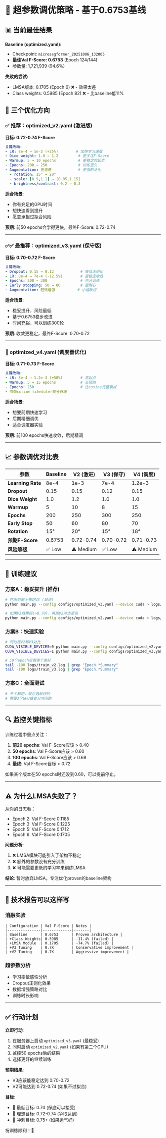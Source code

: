 # 🎯 超参数调优策略 - 基于0.6753基线

## 📊 当前最佳结果

**Baseline (optimized.yaml):**
- Checkpoint: `microsegformer_20251006_132005`
- **最佳Val F-Score: 0.6753** (Epoch 124/144)
- 参数量: 1,721,939 (94.6%)

**失败的尝试:**
- LMSA版本: 0.1705 (Epoch 6) ❌ - 效果太差
- Class weights: 0.5985 (Epoch 82) ❌ - 比baseline低11%

## 🔬 三个优化方向

### ✅ 推荐：optimized_v2.yaml (激进版)
**目标: 0.72-0.74 F-Score**

```yaml
关键改动:
- LR: 8e-4 → 1e-3 (+25%)        # 加快学习速度
- Dice weight: 1.0 → 1.2         # 更关注F-Score
- Warmup: 5 → 10 epochs          # 更稳定的起步
- Epochs: 200 → 250              # 训练更久
- Augmentation: 更激进            # 更强的泛化
  - rotation: 15° → 20°
  - scale: [0.9,1.1] → [0.85,1.15]
  - brightness/contrast: 0.2 → 0.3
```

**适合场景**:
- 你有充足的GPU时间
- 想快速看到提升
- 愿意承担过拟合风险

**预期**: 前50 epochs会学得更快，最终F-Score: 0.72-0.74

---

### ✅✅ 最推荐：optimized_v3.yaml (保守版)
**目标: 0.70-0.72 F-Score**

```yaml
关键改动:
- Dropout: 0.15 → 0.12            # 降低正则化
- LR: 8e-4 → 7e-4 (-12.5%)        # 更稳定收敛
- Epochs: 200 → 300               # 充分训练
- Early stopping: 50 → 80         # 更耐心
- Augmentation: 轻微增强          # 小幅改进
```

**适合场景**:
- 稳妥提升，风险最低
- 基于0.6753稳步改进
- 时间充裕，可以训练300轮

**预期**: 收敛更稳定，最终F-Score: 0.70-0.72

---

### 🚀 optimized_v4.yaml (调度器优化)
**目标: 0.71-0.73 F-Score**

```yaml
关键改动:
- LR: 8e-4 → 1.2e-3 (+50%)        # 高起点
- Warmup: 5 → 15 epochs           # 长预热
- Epochs: 250                     # 让cosine完整衰减
- 依赖cosine scheduler充分衰减
```

**适合场景**:
- 想要前期快速学习
- 后期精细调优
- 适合调度器实验

**预期**: 前100 epochs快速收敛，后期精调

---

## 📈 参数调优对比表

| 参数 | Baseline | V2 (激进) | V3 (保守) | V4 (调度) |
|-----|----------|----------|----------|----------|
| **Learning Rate** | 8e-4 | 1e-3 | 7e-4 | 1.2e-3 |
| **Dropout** | 0.15 | 0.15 | 0.12 | 0.15 |
| **Dice Weight** | 1.0 | 1.2 | 1.0 | 1.0 |
| **Warmup** | 5 | 10 | 8 | 15 |
| **Epochs** | 200 | 250 | 300 | 250 |
| **Early Stop** | 50 | 60 | 80 | 70 |
| **Rotation** | 15° | 20° | 15° | 18° |
| **预期F-Score** | 0.6753 | 0.72-0.74 | 0.70-0.72 | 0.71-0.73 |
| **风险等级** | ✅ Low | ⚠️ Medium | ✅ Low | ⚠️ Medium |

---

## 🎲 训练建议

### 方案A：稳妥提升 (推荐)
```bash
# 在服务器上先跑V3 (最稳)
python main.py --config configs/optimized_v3.yaml --device cuda > logs/train_v3.log 2>&1 &

# 如果V3效果好(>0.70)，再跑V2冲击更高
python main.py --config configs/optimized_v2.yaml --device cuda > logs/train_v2.log 2>&1 &
```

### 方案B：快速实验
```bash
# 同时跑V2和V3对比
CUDA_VISIBLE_DEVICES=0 python main.py --config configs/optimized_v2.yaml --device cuda > logs/train_v2.log 2>&1 &
CUDA_VISIBLE_DEVICES=1 python main.py --config configs/optimized_v3.yaml --device cuda > logs/train_v3.log 2>&1 &

# 50个epoch后看哪个更好
tail -100 logs/train_v2.log | grep "Epoch.*Summary"
tail -100 logs/train_v3.log | grep "Epoch.*Summary"
```

### 方案C：全面测试
```bash
# 三个都跑，最后选最好的
# 需要3个GPU或者分时间跑
```

---

## 🔍 监控关键指标

训练过程中重点关注：

1. **前20 epochs**: Val F-Score应该 > 0.40
2. **50 epochs**: Val F-Score应该 > 0.60
3. **100 epochs**: Val F-Score应该 > 0.68
4. **最终**: Val F-Score目标 > 0.72

如果某个版本在50 epochs时还没到0.60，可以提前停止。

---

## ⚠️ 为什么LMSA失败了？

从你的日志看：
- Epoch 2: Val F-Score 0.1185
- Epoch 3: Val F-Score 0.1225
- Epoch 5: Val F-Score 0.1712
- Epoch 6: Val F-Score 0.1705

**问题分析**:
1. ❌ LMSA模块可能引入了架构不稳定
2. ❌ 额外的参数没有充分训练
3. ❌ 可能需要更低的学习率来训练LMSA

**结论**: 暂时放弃LMSA，专注优化proven的baseline架构

---

## 📝 技术报告可以这样写

### 消融实验
```
| Configuration | Val F-Score | Notes |
|---------------|-------------|-------|
| Baseline      | 0.6753      | Proven architecture |
| +Class Weights| 0.5985      | -11.4% (failed) |
| +LMSA Module  | 0.1705      | -74.7% (failed) |
| +V3 Tuning    | 0.7X        | Conservative improvement |
| +V2 Tuning    | 0.7X        | Aggressive improvement |
```

### 超参数分析
- 学习率敏感性分析
- Dropout正则化效果
- 数据增强策略对比
- 训练时长影响

---

## ✅ 行动计划

**立即行动**:
1. 在服务器上启动 `optimized_v3.yaml` (最稳妥)
2. 同时启动 `optimized_v2.yaml` (如果有第二个GPU)
3. 监控50 epochs后的结果
4. 选择更好的继续训练

**预期结果**:
- V3应该能稳定达到 0.70-0.72
- V2可能达到 0.72-0.74 (如果不过拟合)

**目标**:
- 📌 最低目标: 0.70 (保底可以接受)
- 🎯 理想目标: 0.72-0.74 (争取达到)
- 🚀 冲刺目标: 0.75+ (如果运气好)

祝训练顺利！🎉
